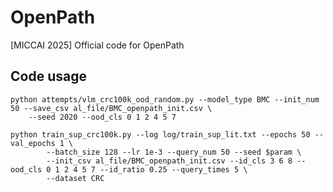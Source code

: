 # OpenPath
[MICCAI 2025] Official code for OpenPath

## Code usage
```
python attempts/vlm_crc100k_ood_random.py --model_type BMC --init_num 50 --save_csv al_file/BMC_openpath_init.csv \
    --seed 2020 --ood_cls 0 1 2 4 5 7 
```

```
python train_sup_crc100k.py --log log/train_sup_lit.txt --epochs 50 --val_epochs 1 \
        --batch_size 128 --lr 1e-3 --query_num 50 --seed $param \
        --init_csv al_file/BMC_openpath_init.csv --id_cls 3 6 8 --ood_cls 0 1 2 4 5 7 --id_ratio 0.25 --query_times 5 \
        --dataset CRC
```
